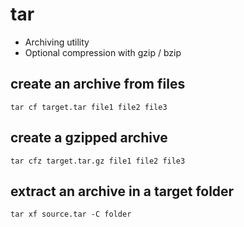 # tar

- Archiving utility
- Optional compression with gzip / bzip

## create an archive from files

`tar cf target.tar file1 file2 file3`

## create a gzipped archive

`tar cfz target.tar.gz file1 file2 file3`

## extract an archive in a target folder

`tar xf source.tar -C folder`
